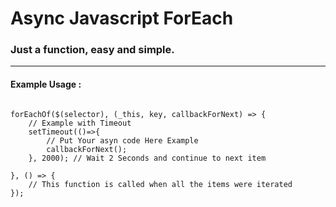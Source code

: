 # Async Javascript ForEach
### Just a function, easy and simple.

___

#### Example Usage :
```

forEachOf($(selector), (_this, key, callbackForNext) => {
    // Example with Timeout
    setTimeout(()=>{
        // Put Your asyn code Here Example
        callbackForNext();
    }, 2000); // Wait 2 Seconds and continue to next item

}, () => {
    // This function is called when all the items were iterated
});

```
